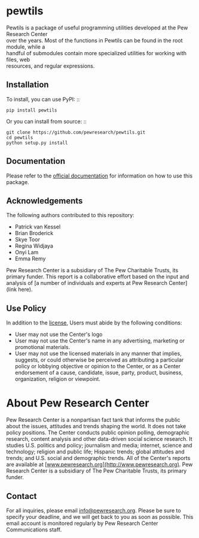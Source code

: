 # pewtils

Pewtils is a package of useful programming utilities developed at the Pew Research Center \
over the years. Most of the functions in Pewtils can be found in the root module, while a \
handful of submodules contain more specialized utilities for working with files, web \
resources, and regular expressions.

## Installation

To install, you can use PyPI: ::

    pip install pewtils

Or you can install from source: ::

    git clone https://github.com/pewresearch/pewtils.git
    cd pewtils
    python setup.py install
    
## Documentation

Please refer to the [official documentation](https://pewresearch.github.io/pewtils) for information on how to use this package.

## Acknowledgements

The following authors contributed to this repository:
- Patrick van Kessel
- Brian Broderick
- Skye Toor
- Regina Widjaya
- Onyi Lam
- Emma Remy

Pew Research Center is a subsidiary of The Pew Charitable Trusts, its primary funder. This report is a collaborative effort based on the input and analysis of [a number of individuals and experts at Pew Research Center](link here).

## Use Policy 

In addition to the [license](https://github.com/pewresearch/pewtils/blob/master/LICENSE), Users must abide by the following conditions:

- User may not use the Center's logo
- User may not use the Center's name in any advertising, marketing or promotional materials.
- User may not use the licensed materials in any manner that implies, suggests, or could otherwise be perceived as attributing a particular policy or lobbying objective or opinion to the Center, or as a Center endorsement of a cause, candidate, issue, party, product, business, organization, religion or viewpoint.

# About Pew Research Center

Pew Research Center is a nonpartisan fact tank that informs the public about the issues, attitudes and trends shaping the world. It does not take policy positions. The Center conducts public opinion polling, demographic research, content analysis and other data-driven social science research. It studies U.S. politics and policy; journalism and media; internet, science and technology; religion and public life; Hispanic trends; global attitudes and trends; and U.S. social and demographic trends. All of the Center's reports are available at [www.pewresearch.org](http://www.pewresearch.org). Pew Research Center is a subsidiary of The Pew Charitable Trusts, its primary funder.

## Contact

For all inquiries, please email info@pewresearch.org. Please be sure to specify your deadline, and we will get back to you as soon as possible. This email account is monitored regularly by Pew Research Center Communications staff.

